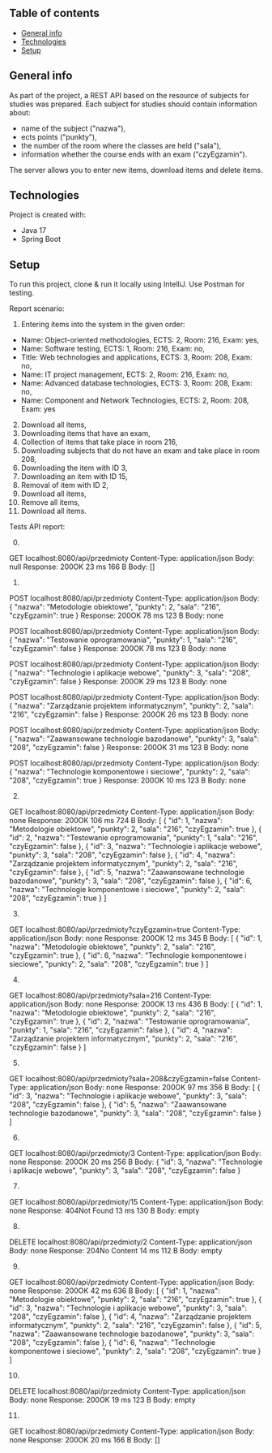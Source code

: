 ## Table of contents
* [General info](#general-info)
* [Technologies](#technologies)
* [Setup](#setup)

## General info

As part of the project, a REST API based on the resource of subjects for studies was prepared. Each subject for studies should contain information about:
- name of the subject ("nazwa"),
- ects points ("punkty"),
- the number of the room where the classes are held ("sala"),
- information whether the course ends with an exam ("czyEgzamin").

The server allows you to enter new items, download items and delete items.

## Technologies
Project is created with:
* Java 17
* Spring Boot

## Setup
To run this project, clone & run it locally using IntelliJ.
Use Postman for testing.

Report scenario:
1. Entering items into the system in the given order:
- Name: Object-oriented methodologies, ECTS: 2, Room: 216, Exam: yes,
- Name: Software testing, ECTS: 1, Room: 216, Exam: no,
- Title: Web technologies and applications, ECTS: 3, Room: 208, Exam: no,
- Name: IT project management, ECTS: 2, Room: 216, Exam: no,
- Name: Advanced database technologies, ECTS: 3, Room: 208, Exam: no,
- Name: Component and Network Technologies, ECTS: 2, Room: 208, Exam: yes
2. Download all items,
3. Downloading items that have an exam,
4. Collection of items that take place in room 216,
5. Downloading subjects that do not have an exam and take place in room 208,
6. Downloading the item with ID 3,
7. Downloading an item with ID 15,
8. Removal of item with ID 2,
9. Download all items,
10. Remove all items,
11. Download all items.

Tests API report:

0.
GET
localhost:8080/api/przedmioty
Content-Type: application/json
Body: null
Response:
200OK
23 ms
166 B
Body: []

1.
POST
localhost:8080/api/przedmioty
Content-Type: application/json
Body:
{
    "nazwa": "Metodologie obiektowe",
    "punkty": 2,
    "sala": "216",
    "czyEgzamin": true
}
Response:
200OK
78 ms
123 B
Body: none


POST
localhost:8080/api/przedmioty
Content-Type: application/json
Body:
{
    "nazwa": "Testowanie oprogramowania",
    "punkty": 1,
    "sala": "216",
    "czyEgzamin": false
}
Response:
200OK
78 ms
123 B
Body: none

POST
localhost:8080/api/przedmioty
Content-Type: application/json
Body:
{
    "nazwa": "Technologie i aplikacje webowe",
    "punkty": 3,
    "sala": "208",
    "czyEgzamin": false
}
Response:
200OK
29 ms
123 B
Body: none

POST
localhost:8080/api/przedmioty
Content-Type: application/json
Body:
{
    "nazwa": "Zarządzanie projektem informatycznym",
    "punkty": 2,
    "sala": "216",
    "czyEgzamin": false
}
Response:
200OK
26 ms
123 B
Body: none


POST
localhost:8080/api/przedmioty
Content-Type: application/json
Body:
{
    "nazwa": "Zaawansowane technologie bazodanowe",
    "punkty": 3,
    "sala": "208",
    "czyEgzamin": false
}
Response:
200OK
31 ms
123 B
Body: none

POST
localhost:8080/api/przedmioty
Content-Type: application/json
Body:
{
     "nazwa": "Technologie komponentowe i sieciowe",
    "punkty": 2,
    "sala": "208",
    "czyEgzamin": true
}
Response:
200OK
10 ms
123 B
Body: none

2.
GET
localhost:8080/api/przedmioty
Content-Type: application/json
Body: none
Response:
200OK
106 ms
724 B
Body:
[
    {
        "id": 1,
        "nazwa": "Metodologie obiektowe",
        "punkty": 2,
        "sala": "216",
        "czyEgzamin": true
    },
    {
        "id": 2,
        "nazwa": "Testowanie oprogramowania",
        "punkty": 1,
        "sala": "216",
        "czyEgzamin": false
    },
    {
        "id": 3,
        "nazwa": "Technologie i aplikacje webowe",
        "punkty": 3,
        "sala": "208",
        "czyEgzamin": false
    },
    {
        "id": 4,
        "nazwa": "Zarządzanie projektem informatycznym",
        "punkty": 2,
        "sala": "216",
        "czyEgzamin": false
    },
    {
        "id": 5,
        "nazwa": "Zaawansowane technologie bazodanowe",
        "punkty": 3,
        "sala": "208",
        "czyEgzamin": false
    },
    {
        "id": 6,
        "nazwa": "Technologie komponentowe i sieciowe",
        "punkty": 2,
        "sala": "208",
        "czyEgzamin": true
    }
]

3.
GET
localhost:8080/api/przedmioty?czyEgzamin=true
Content-Type: application/json
Body: none
Response:
200OK
12 ms
345 B
Body:
[
    {
        "id": 1,
        "nazwa": "Metodologie obiektowe",
        "punkty": 2,
        "sala": "216",
        "czyEgzamin": true
    },
    {
        "id": 6,
        "nazwa": "Technologie komponentowe i sieciowe",
        "punkty": 2,
        "sala": "208",
        "czyEgzamin": true
    }
]

4.
GET
localhost:8080/api/przedmioty?sala=216
Content-Type: application/json
Body: none
Response:
200OK
13 ms
436 B
Body:
[
    {
        "id": 1,
        "nazwa": "Metodologie obiektowe",
        "punkty": 2,
        "sala": "216",
        "czyEgzamin": true
    },
    {
        "id": 2,
        "nazwa": "Testowanie oprogramowania",
        "punkty": 1,
        "sala": "216",
        "czyEgzamin": false
    },
    {
        "id": 4,
        "nazwa": "Zarządzanie projektem informatycznym",
        "punkty": 2,
        "sala": "216",
        "czyEgzamin": false
    }
]


5.
GET
localhost:8080/api/przedmioty?sala=208&czyEgzamin=false
Content-Type: application/json
Body: none
Response:
200OK
97 ms
356 B
Body:
[
    {
        "id": 3,
        "nazwa": "Technologie i aplikacje webowe",
        "punkty": 3,
        "sala": "208",
        "czyEgzamin": false
    },
    {
        "id": 5,
        "nazwa": "Zaawansowane technologie bazodanowe",
        "punkty": 3,
        "sala": "208",
        "czyEgzamin": false
    }
]

6.
GET
localhost:8080/api/przedmioty/3
Content-Type: application/json
Body: none
Response:
200OK
20 ms
256 B
Body:
{
    "id": 3,
    "nazwa": "Technologie i aplikacje webowe",
    "punkty": 3,
    "sala": "208",
    "czyEgzamin": false
}

7.
GET
localhost:8080/api/przedmioty/15
Content-Type: application/json
Body: none
Response:
404Not Found
13 ms
130 B
Body: empty

8.
DELETE
localhost:8080/api/przedmioty/2
Content-Type: application/json
Body: none
Response:
204No Content
14 ms
112 B
Body: empty

9.
GET
localhost:8080/api/przedmioty
Content-Type: application/json
Body: none
Response:
200OK
42 ms
636 B
Body:
[
    {
        "id": 1,
        "nazwa": "Metodologie obiektowe",
        "punkty": 2,
        "sala": "216",
        "czyEgzamin": true
    },
    {
        "id": 3,
        "nazwa": "Technologie i aplikacje webowe",
        "punkty": 3,
        "sala": "208",
        "czyEgzamin": false
    },
    {
        "id": 4,
        "nazwa": "Zarządzanie projektem informatycznym",
        "punkty": 2,
        "sala": "216",
        "czyEgzamin": false
    },
    {
        "id": 5,
        "nazwa": "Zaawansowane technologie bazodanowe",
        "punkty": 3,
        "sala": "208",
        "czyEgzamin": false
    },
    {
        "id": 6,
        "nazwa": "Technologie komponentowe i sieciowe",
        "punkty": 2,
        "sala": "208",
        "czyEgzamin": true
    }
]

10.
DELETE
localhost:8080/api/przedmioty
Content-Type: application/json
Body: none
Response:
200OK
19 ms
123 B
Body: empty

11.
GET
localhost:8080/api/przedmioty
Content-Type: application/json
Body: none
Response:
200OK
20 ms
166 B
Body: []
